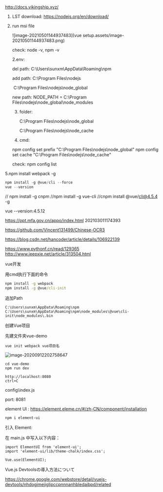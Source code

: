 http://docs.vikingship.xyz/

1. LST download: https://nodejs.org/en/download/

2. run msi file

   ![image-20210501144937483](vue setup.assets/image-20210501144937483.png)

   check: node -v, npm -v

   2.env:

   del path: C:\Users\sunxm\AppData\Roaming\npm

   add path: C:\Program Files\nodejs

   ​                  C:\Program Files\nodejs\node_global

   new path: NODE_PATH = C:\Program Files\nodejs\node_global\node_modules

   3. folder:

      C:\Program Files\nodejs\node_global

      C:\Program Files\nodejs\node_cache

   4. cmd:

   npm config set prefix "C:\Program Files\nodejs\node_global"
   npm config set cache "C:\Program Files\nodejs\node_cache"

   check: npm config list

5.npm install webpack -g

```javascript
npm install -g @vue/cli --force
vue --version
```

// npm install -g cnpm
//npm install -g vue-cli     //cnpm install @vue/cli@4.5.4 -g

vue --version:4.5.12




https://ppt.mfa.gov.cn/appo/index.html
202103011174393

https://github.com/Vincent131499/Chinese-OCR3

https://blog.csdn.net/hancoder/article/details/106922139

https://www.pythonf.cn/read/129365
http://www.jeepxie.net/article/313504.html

vue开发

用cmd执行下面的命令

```cmd
npm install -g webpack
npm install -g @vue/cli-init
```



追加Path

```
C:\Users\sunxm\AppData\Roaming\npm
C:\Users\sunxm\AppData\Roaming\npm\node_modules\@vue\cli-init\node_modules\.bin
```



创建Vue项目

先建文件夹vue-demo

```
vue init webpack vue项目名
```

![image-20200912202758647](vue开发.assets/image-20200912202758647.png)



```
cd vue-demo
npm run dev

http://localhost:8080
ctrl+C
```



config\index.js

port: 8081



element UI : https://element.eleme.cn/#/zh-CN/component/installation

```
npm i element-ui
```

引入 Element:

在 main.js 中写入以下内容：

```
import ElementUI from 'element-ui';
import 'element-ui/lib/theme-chalk/index.css';

Vue.use(ElementUI);
```



Vue.js Devtoolsの導入方法について

https://chrome.google.com/webstore/detail/vuejs-devtools/nhdogjmejiglipccpnnnanhbledajbpd/related








